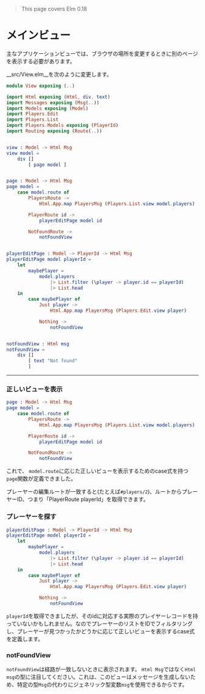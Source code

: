 >This page covers Elm 0.18

# メインビュー

主なアプリケーションビューでは、ブラウザの場所を変更するときに別のページを表示する必要があります。

__src/View.elm__を次のように変更します。

```elm
module View exposing (..)

import Html exposing (Html, div, text)
import Messages exposing (Msg(..))
import Models exposing (Model)
import Players.Edit
import Players.List
import Players.Models exposing (PlayerId)
import Routing exposing (Route(..))


view : Model -> Html Msg
view model =
    div []
        [ page model ]


page : Model -> Html Msg
page model =
    case model.route of
        PlayersRoute ->
            Html.App.map PlayersMsg (Players.List.view model.players)

        PlayerRoute id ->
            playerEditPage model id

        NotFoundRoute ->
            notFoundView


playerEditPage : Model -> PlayerId -> Html Msg
playerEditPage model playerId =
    let
        maybePlayer =
            model.players
                |> List.filter (\player -> player.id == playerId)
                |> List.head
    in
        case maybePlayer of
            Just player ->
                Html.App.map PlayersMsg (Players.Edit.view player)

            Nothing ->
                notFoundView


notFoundView : Html msg
notFoundView =
    div []
        [ text "Not found"
        ]
```

---

### 正しいビューを表示

```elm
page : Model -> Html Msg
page model =
    case model.route of
        PlayersRoute ->
            Html.App.map PlayersMsg (Players.List.view model.players)

        PlayerRoute id ->
            playerEditPage model id

        NotFoundRoute ->
            notFoundView
```

これで、 `model.route`に応じた正しいビューを表示するためのcase式を持つ`page`関数が定義できました。

プレーヤーの編集ルートが一致すると(たとえば`#players/2`)、ルートからプレーヤーID、つまり「PlayerRoute playerId」を取得できます。

### プレーヤーを探す

```elm
playerEditPage : Model -> PlayerId -> Html Msg
playerEditPage model playerId =
    let
        maybePlayer =
            model.players
                |> List.filter (\player -> player.id == playerId)
                |> List.head
    in
        case maybePlayer of
            Just player ->
                Html.App.map PlayersMsg (Players.Edit.view player)

            Nothing ->
                notFoundView
```

`playerId`を取得できましたが、そのidに対応する実際のプレイヤーレコードを持っていないかもしれません。なのでプレーヤーのリストをIDでフィルタリングし、プレーヤーが見つかったかどうかに応じて正しいビューを表示するcase式を定義します。

### notFoundView

`notFoundView`は経路が一致しないときに表示されます。 `Html Msg`ではなく`Html msg`の型に注目してください。これは、このビューはメッセージを生成しないため、特定の型`Msg`の代わりにジェネリック型変数`msg`を使用できるからです。
